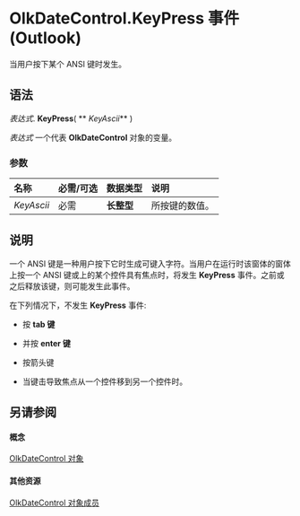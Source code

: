 
# OlkDateControl.KeyPress 事件 (Outlook)

当用户按下某个 ANSI 键时发生。


## 语法

 _表达式_. **KeyPress**( ** _KeyAscii_** )

 _表达式_ 一个代表 **OlkDateControl** 对象的变量。


### 参数



|**名称**|**必需/可选**|**数据类型**|**说明**|
|:-----|:-----|:-----|:-----|
| _KeyAscii_|必需|**长整型**|所按键的数值。|

## 说明

一个 ANSI 键是一种用户按下它时生成可键入字符。当用户在运行时该窗体的窗体上按一个 ANSI 键或上的某个控件具有焦点时，将发生 **KeyPress** 事件。之前或之后释放该键，则可能发生此事件。

在下列情况下，不发生 **KeyPress** 事件:


- 按 **tab 键**
    
- 并按 **enter 键**
    
- 按箭头键
    
- 当键击导致焦点从一个控件移到另一个控件时。
    



## 另请参阅


#### 概念


[OlkDateControl 对象](bd0c6bbe-c348-c748-41fe-0cf7ecebcc1e.md)
#### 其他资源


[OlkDateControl 对象成员](6bc09aee-2f4e-5042-a653-52c0c09068c5.md)